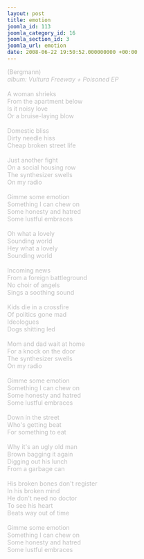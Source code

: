 ```yaml
---
layout: post
title: emotion
joomla_id: 113
joomla_category_id: 16
joomla_section_id: 3
joomla_url: emotion
date: 2008-06-22 19:50:52.000000000 +00:00
---
```

<span style="color: #c0c0c0">(Bergmann)<br />
<i>album: Vultura Freeway + Poisoned EP</i><br />
<br />
A woman shrieks<br />
From the apartment below<br />
Is it noisy love<br />
Or a bruise-laying blow<br />
<br />
Domestic bliss<br />
Dirty needle hiss<br />
Cheap broken street life<br />
<br />
Just another fight<br />
On a social housing row<br />
The synthesizer swells<br />
On my radio<br />
<br />
Gimme some emotion<br />
Something I can chew on<br />
Some honesty and hatred<br />
Some lustful embraces<br />
<br />
Oh what a lovely<br />
Sounding world<br />
Hey what a lovely <br />
Sounding world<br />
<br />
Incoming news <br />
From a foreign battleground<br />
No choir of angels<br />
Sings a soothing sound<br />
<br />
Kids die in a crossfire<br />
Of politics gone mad<br />
Ideologues <br />
Dogs shitting led<br />
<br />
Mom and dad wait at home<br />
For a knock on the door<br />
The synthesizer swells <br />
On my radio<br />
<br />
Gimme some emotion<br />
Something I can chew on<br />
Some honesty and hatred<br />
Some lustful embraces<br />
<br />
Down in the street<br />
Who's getting beat<br />
For something to eat<br />
<br />
Why it's an ugly old man<br />
Brown bagging it again<br />
Digging out his lunch<br />
From a garbage can<br />
<br />
His broken bones don't register<br />
In his broken mind<br />
He don't need no doctor<br />
To see his heart<br />
Beats way out of time<br />
<br />
Gimme some emotion<br />
Something I can chew on<br />
Some honesty and hatred<br />
Some lustful embraces</span>
